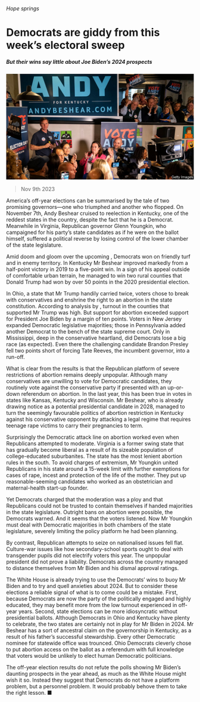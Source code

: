 ###### Hope springs

# Democrats are giddy from this week’s electoral sweep 

##### But their wins say little about Joe Biden’s 2024 prospects 

![image](images/20231111_USP503.jpg) 

> Nov 9th 2023 

America’s off-year elections can be summarised by the tale of two promising governors—one who triumphed and another who flopped. On November 7th, Andy Beshear cruised to reelection in Kentucky, one of the reddest states in the country, despite the fact that he is a Democrat. Meanwhile in Virginia, Republican governor Glenn Youngkin, who campaigned for his party’s state candidates as if he were on the ballot himself, suffered a political reverse by losing control of the lower chamber of the state legislature. 

Amid doom and gloom over the upcoming , Democrats won on friendly turf and in enemy territory. In Kentucky Mr Beshear improved markedly from a half-point victory in 2019 to a five-point win. In a sign of his appeal outside of comfortable urban terrain, he managed to win two rural counties that Donald Trump had won by over 50 points in the 2020 presidential election.

In Ohio, a state that Mr Trump handily carried twice, voters chose to break with conservatives and enshrine the right to an abortion in the state constitution. According to analysis by , turnout in the counties that supported Mr Trump was high. But support for abortion exceeded support for President Joe Biden by a margin of ten points. Voters in New Jersey expanded Democratic legislative majorities; those in Pennsylvania added another Democrat to the bench of the state supreme court. Only in Mississippi, deep in the conservative heartland, did Democrats lose a big race (as expected). Even there the challenging candidate Brandon Presley fell two points short of forcing Tate Reeves, the incumbent governor, into a run-off. 

What is clear from the results is that the Republican platform of severe restrictions of abortion remains deeply unpopular. Although many conservatives are unwilling to vote for Democratic candidates, they routinely vote against the conservative party if presented with an up-or-down referendum on abortion. In the last year, this has been true in votes in states like Kansas, Kentucky and Wisconsin. Mr Beshear, who is already drawing notice as a potential presidential candidate in 2028, managed to turn the seemingly favourable politics of abortion restriction in Kentucky against his conservative opponent by attacking a legal regime that requires teenage rape victims to carry their pregnancies to term. 

Surprisingly the Democratic attack line on abortion worked even when Republicans attempted to moderate. Virginia is a former swing state that has gradually become liberal as a result of its sizeable population of college-educated suburbanites. The state has the most lenient abortion rules in the south. To avoid charges of extremism, Mr Youngkin united Republicans in his state around a 15-week limit with further exemptions for cases of rape, incest and protection of the life of the mother. They put up reasonable-seeming candidates who worked as an obstetrician and maternal-health start-up founder. 

Yet Democrats charged that the moderation was a ploy and that Republicans could not be trusted to contain themselves if handed majorities in the state legislature. Outright bans on abortion were possible, the Democrats warned. And it seems that the voters listened. Now Mr Youngkin must deal with Democratic majorities in both chambers of the state legislature, severely limiting the policy platform he had been planning.

By contrast, Republican attempts to seize on nationalised issues fell flat. Culture-war issues like how secondary-school sports ought to deal with transgender pupils did not electrify voters this year. The unpopular president did not prove a liability. Democrats across the country managed to distance themselves from Mr Biden and his dismal approval ratings. 

The White House is already trying to use the Democrats’ wins to buoy Mr Biden and to try and quell anxieties about 2024. But to consider these elections a reliable signal of what is to come could be a mistake. First, because Democrats are now the party of the politically engaged and highly educated, they may benefit more from the low turnout experienced in off-year years. Second, state elections can be more idiosyncratic without presidential ballots. Although Democrats in Ohio and Kentucky have plenty to celebrate, the two states are certainly not in play for Mr Biden in 2024. Mr Beshear has a sort of ancestral claim on the governorship in Kentucky, as a result of his father’s successful stewardship. Every other Democratic nominee for statewide office was trounced. Ohio Democrats cleverly chose to put abortion access on the ballot as a referendum with full knowledge that voters would be unlikely to elect human Democratic politicians.

The off-year election results do not refute the polls showing Mr Biden’s daunting prospects in the year ahead, as much as the White House might wish it so. Instead they suggest that Democrats do not have a platform problem, but a personnel problem. It would probably behove them to take the right lesson. ■



